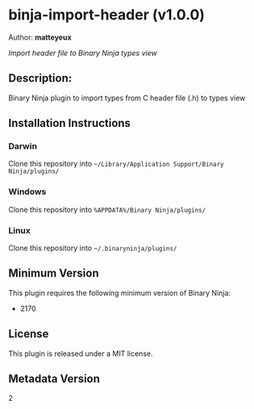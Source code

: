 # binja-import-header (v1.0.0)
Author: **matteyeux**

_Import header file to Binary Ninja types view_

## Description:

Binary Ninja plugin to import types from C header file (.h) to types view


## Installation Instructions

### Darwin

Clone this repository into `~/Library/Application Support/Binary Ninja/plugins/`

### Windows

Clone this repository into `%APPDATA%/Binary Ninja/plugins/`

### Linux

Clone this repository into `~/.binaryninja/plugins/`

## Minimum Version

This plugin requires the following minimum version of Binary Ninja:

* 2170


## License

This plugin is released under a MIT license.
## Metadata Version

2
